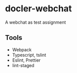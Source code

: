 # docler-webchat

A webchat as test assignment

## Tools

- Webpack
- Typescript, tslint
- Eslint, Prettier
- lint-staged
